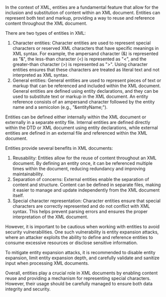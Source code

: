 In the context of XML, entities are a fundamental feature that allow for the inclusion and substitution of content within an XML document. Entities can represent both text and markup, providing a way to reuse and reference content throughout the XML document.

There are two types of entities in XML:

1.  Character entities: Character entities are used to represent special characters or reserved XML characters that have specific meanings in XML syntax. For example, the ampersand character (&) is represented as "&", the less-than character (<) is represented as "<", and the greater-than character (>) is represented as ">". Using character entities ensures that these characters are treated as literal text and not interpreted as XML syntax.
2.  General entities: General entities are used to represent pieces of text or markup that can be referenced and included within the XML document. General entities are defined using entity declarations, and they can be used to substitute text or markup in the XML document. An entity reference consists of an ampersand character followed by the entity name and a semicolon (e.g., "&entityName;").

Entities can be defined either internally within the XML document or externally in a separate entity file. Internal entities are defined directly within the DTD or XML document using entity declarations, while external entities are defined in an external file and referenced within the XML document.

Entities provide several benefits in XML documents:

1.  Reusability: Entities allow for the reuse of content throughout an XML document. By defining an entity once, it can be referenced multiple times within the document, reducing redundancy and improving maintainability.
2.  Separation of concerns: External entities enable the separation of content and structure. Content can be defined in separate files, making it easier to manage and update independently from the XML document itself.
3.  Special character representation: Character entities ensure that special characters are correctly represented and do not conflict with XML syntax. This helps prevent parsing errors and ensures the proper interpretation of the XML document.

However, it is important to be cautious when working with entities to avoid security vulnerabilities. One such vulnerability is entity expansion attacks, where an attacker exploits the ability to define and reference entities to consume excessive resources or disclose sensitive information.

To mitigate entity expansion attacks, it is recommended to disable entity expansion, limit entity expansion depth, and carefully validate and sanitize input when processing XML documents.

Overall, entities play a crucial role in XML documents by enabling content reuse and providing a mechanism for representing special characters. However, their usage should be carefully managed to ensure both data integrity and security.